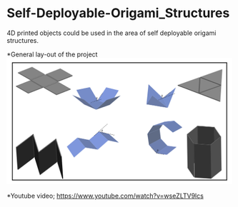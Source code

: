 # Self-Deployable-Origami_Structures
4D printed objects could be used in the area of self deployable origami structures.

*General lay-out of the project
![](Images/hhh.jpg)

*Youtube video;
https://www.youtube.com/watch?v=wseZLTV9lcs
